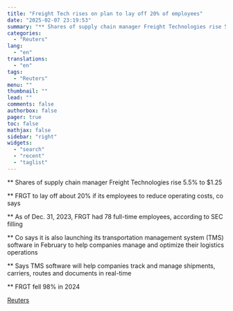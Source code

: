 ```yaml
---
title: "Freight Tech rises on plan to lay off 20% of employees"
date: "2025-02-07 23:19:53"
summary: "** Shares of supply chain manager Freight Technologies rise 5.5% to $1.25** FRGT to lay off about 20% if its employees to reduce operating costs, co says** As of Dec. 31, 2023, FRGT had 78 full-time employees, according to SEC filling** Co says it is also launching its transportation management..."
categories:
  - "Reuters"
lang:
  - "en"
translations:
  - "en"
tags:
  - "Reuters"
menu: ""
thumbnail: ""
lead: ""
comments: false
authorbox: false
pager: true
toc: false
mathjax: false
sidebar: "right"
widgets:
  - "search"
  - "recent"
  - "taglist"
---
```


\*\* Shares of supply chain manager Freight Technologies rise 5.5% to $1.25

\*\* FRGT to lay off about 20% if its employees to reduce operating costs, co says

\*\* As of Dec. 31, 2023, FRGT had 78 full-time employees, according to SEC filling

\*\* Co says it is also launching its transportation management system (TMS) software in February to help companies manage and optimize their logistics operations

\*\* Says TMS software will help companies track and manage shipments, carriers, routes and documents in real-time

\*\* FRGT fell 98% in 2024

[Reuters](https://www.tradingview.com/news/reuters.com,2025:newsml_L4N3OY18K:0-freight-tech-rises-on-plan-to-lay-off-20-of-employees/)
